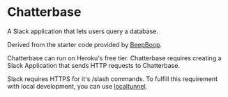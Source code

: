 # Chatterbase

A Slack application that lets users query a database.

Derived from the starter code provided by [BeepBoop](https://beepboophq.com/docs/article/recipe-slack-slash-command).

Chatterbase can run on Heroku's free tier. Chatterbase requires creating a Slack Application that sends HTTP requests to Chatterbase.

Slack requires HTTPS for it's /slash commands. To fulfill this requirement with local development, you can use [localtunnel](https://github.com/localtunnel/localtunnel).
